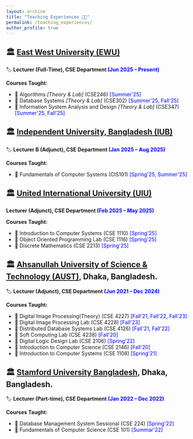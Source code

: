 ```yaml
---
layout: archive
title: "Teaching Experiences 👨‍🏫"
permalink: /teaching_experiences/
author_profile: true
---
```

## 🏛️ [East West University (EWU)](https://ewubd.edu/)
🏷️ **Lecturer (Full-Time), CSE Department <span style="color:Blue">(Jun 2025 – Present)</span>** 

**Courses Taught:** 
-  📙 Algorithms *[Theory & Lab]* (CSE246) <span style="color:Blue"> [Summer'25] </span>
-  📙 Database Systems *[Theory & Lab]* (CSE302) <span style="color:Blue"> [Summer'25, Fall'25] </span>
-  📙 Information System Analysis and Design *[Theory & Lab]* (CSE347) <span style="color:Blue"> [Summer'25, Fall'25] </span>

## 🏛️ [Independent University, Bangladesh (IUB)](https://iub.ac.bd/)
🏷️ **Lecturer B (Adjunct), CSE Department <span style="color:Blue">(Jan 2025 – Aug 2025)</span>** 

**Courses Taught:** 
-  📙 Fundamentals of Computer Systems (CIS101) <span style="color:Blue"> [Spring'25, Summer'25] </span>

## 🏛️ [United International University (UIU)](https://www.uiu.ac.bd/)
**Lecturer (Adjunct), CSE Department <span style="color:Blue">(Feb 2025 – May 2025)</span>** 

**Courses Taught:** 
-  📙 Introduction to Computer Systems (CSE 1110) <span style="color:Blue"> [Spring'25] </span>
-  📙 Object Oriented Programming Lab (CSE 1116) <span style="color:Blue"> [Spring'25] </span>
-  📙 Discrete Mathematics (CSE 2213) <span style="color:Blue"> [Spring'25] </span>


## 🏛️ [Ahsanullah University of Science & Technology (AUST)](http://aust.edu/), Dhaka, Bangladesh.
🏷️ **Lecturer (Adjunct), CSE Department <span style="color:Blue">(Jun 2021 – Dec 2024)</span>** 

**Courses Taught:** 
-  📙 Digital Image Processing(Theory) (CSE 4227) <span style="color:Blue"> [Fall'21, Fall'22, Fall'23] </span>
-  📙 Digital Image Processing Lab (CSE 4228) <span style="color:Blue"> [Fall'23] </span>
-  📙 Distributed Database Systems Lab (CSE 4126) <span style="color:Blue"> [Fall'21, Fall'22] </span>
-  📙 Soft Computing Lab (CSE 4238) <span style="color:Blue"> [Fall'20] </span>
-  📙 Digital Logic Design Lab (CSE 2106) <span style="color:Blue"> [Spring'22] </span>
-  📙 Introduction to Computer Science (CSE 2146) <span style="color:Blue"> [Fall'20] </span>
-  📙 Introduction to Computer Systems (CSE 1108) <span style="color:Blue"> [Spring'21] </span>

## 🏛️ [Stamford University Bangladesh](https://www.stamforduniversity.edu.bd/), Dhaka, Bangladesh.
🏷️ **Lecturer (Part-time), CSE Department <span style="color:Blue">(Jan 2022 – Dec 2022)</span>** 

**Courses Taught:** 
-  📙 Database Management System Sessional (CSE 224) <span style="color:Blue"> [Spring'22] </span>
-  📙 Fundamentals of Computer Science (CSE 101) <span style="color:Blue"> [Summar'22] </span>
